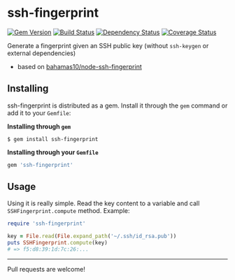 ssh-fingerprint
===============
[![Gem Version](https://badge.fury.io/rb/ssh-fingerprint.png)](http://badge.fury.io/rb/ssh-fingerprint) [![Build Status](https://travis-ci.org/victorgama/has_gravatar.png?branch=master)](https://travis-ci.org/victorgama/ssh-fingerprint) [![Dependency Status](https://gemnasium.com/victorgama/ssh-fingerprint.png)](https://gemnasium.com/victorgama/ssh-fingerprint) [![Coverage Status](https://coveralls.io/repos/victorgama/ssh-fingerprint/badge.png)](https://coveralls.io/r/victorgama/ssh-fingerprint)

Generate a fingerprint given an SSH public key (without `ssh-keygen` or external dependencies)
* based on [bahamas10/node-ssh-fingerprint](https://github.com/bahamas10/node-ssh-fingerprint)

Installing
----------

ssh-fingerprint is distributed as a gem. Install it through the `gem` command or add it to your `Gemfile`:

**Installing through `gem`**
```
$ gem install ssh-fingerprint
```

**Installing through your `Gemfile`**
```ruby
gem 'ssh-fingerprint'
```

Usage
-----

Using it is really simple. Read the key content to a variable and call `SSHFingerprint.compute` method. Example:

```ruby
require 'ssh-fingerprint'

key = File.read(File.expand_path('~/.ssh/id_rsa.pub'))
puts SSHFingerprint.compute(key)
# => f5:d8:39:1d:7c:26:...
```

-------

Pull requests are welcome!
